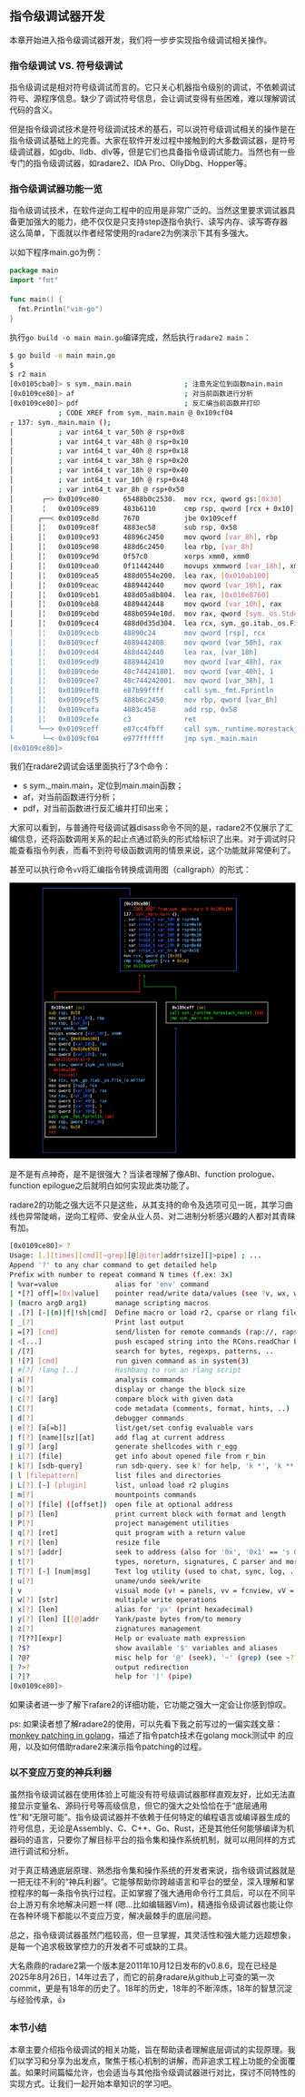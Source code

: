 ## 指令级调试器开发

本章开始进入指令级调试器开发，我们将一步步实现指令级调试相关操作。

### 指令级调试 VS. 符号级调试

指令级调试是相对符号级调试而言的。它只关心机器指令级别的调试，不依赖调试符号、源程序信息。缺少了调试符号信息，会让调试变得有些困难，难以理解调试代码的含义。

但是指令级调试技术是符号级调试技术的基石，可以说符号级调试相关的操作是在指令级调试基础上的完善。大家在软件开发过程中接触到的大多数调试器，是符号级调试器，如gdb、lldb、dlv等，但是它们也具备指令级调试能力。当然也有一些专门的指令级调试器，如radare2、IDA Pro、OllyDbg、Hopper等。

### 指令级调试器功能一览

指令级调试技术，在软件逆向工程中的应用是非常广泛的。当然这里要求调试器具备更加强大的能力，绝不仅仅是只支持step逐指令执行、读写内存、读写寄存器这么简单，下面就以作者经常使用的radare2为例演示下其有多强大。

以如下程序main.go为例：

```go
package main
import "fmt"

func main() {
  fmt.Println("vim-go")
}
```

执行`go build -o main main.go`编译完成，然后执行`radare2 main`：

```bash
$ go build -o main main.go
$ 
$ r2 main
[0x0105cba0]> s sym._main.main             ; 注意先定位到函数main.main
[0x0109ce80]> af                           ; 对当前函数进行分析
[0x0109ce80]> pdf                          ; 反汇编当前函数并打印
            ; CODE XREF from sym._main.main @ 0x109cf04
┌ 137: sym._main.main ();
│           ; var int64_t var_50h @ rsp+0x8
│           ; var int64_t var_48h @ rsp+0x10
│           ; var int64_t var_40h @ rsp+0x18
│           ; var int64_t var_38h @ rsp+0x20
│           ; var int64_t var_18h @ rsp+0x40
│           ; var int64_t var_10h @ rsp+0x48
│           ; var int64_t var_8h @ rsp+0x50
│       ┌─> 0x0109ce80      65488b0c2530.  mov rcx, qword gs:[0x30]
│       ╎   0x0109ce89      483b6110       cmp rsp, qword [rcx + 0x10]
│      ┌──< 0x0109ce8d      7670           jbe 0x109ceff
│      │╎   0x0109ce8f      4883ec58       sub rsp, 0x58
│      │╎   0x0109ce93      48896c2450     mov qword [var_8h], rbp
│      │╎   0x0109ce98      488d6c2450     lea rbp, [var_8h]
│      │╎   0x0109ce9d      0f57c0         xorps xmm0, xmm0
│      │╎   0x0109cea0      0f11442440     movups xmmword [var_18h], xmm0
│      │╎   0x0109cea5      488d0554e200.  lea rax, [0x010ab100]
│      │╎   0x0109ceac      4889442440     mov qword [var_18h], rax
│      │╎   0x0109ceb1      488d05a8b804.  lea rax, [0x010e8760]
│      │╎   0x0109ceb8      4889442448     mov qword [var_10h], rax
│      │╎   0x0109cebd      488b0594e10d.  mov rax, qword [sym._os.Stdout] ; [0x117b058:8]=0
│      │╎   0x0109cec4      488d0d35d304.  lea rcx, sym._go.itab._os.File_io.Writer ; 0x10ea200 ; "`>\v\x01"
│      │╎   0x0109cecb      48890c24       mov qword [rsp], rcx
│      │╎   0x0109cecf      4889442408     mov qword [var_50h], rax
│      │╎   0x0109ced4      488d442440     lea rax, [var_18h]
│      │╎   0x0109ced9      4889442410     mov qword [var_48h], rax
│      │╎   0x0109cede      48c744241801.  mov qword [var_40h], 1
│      │╎   0x0109cee7      48c744242001.  mov qword [var_38h], 1
│      │╎   0x0109cef0      e87b99ffff     call sym._fmt.Fprintln
│      │╎   0x0109cef5      488b6c2450     mov rbp, qword [var_8h]
│      │╎   0x0109cefa      4883c458       add rsp, 0x58
│      │╎   0x0109cefe      c3             ret
│      └──> 0x0109ceff      e87cc4fbff     call sym._runtime.morestack_noctxt
└       └─< 0x0109cf04      e977ffffff     jmp sym._main.main
[0x0109ce80]> 
```

我们在radare2调试会话里面执行了3个命令：

- s sym._main.main，定位到main.main函数；
- af，对当前函数进行分析；
- pdf，对当前函数进行反汇编并打印出来；

大家可以看到，与普通符号级调试器disass命令不同的是，radare2不仅展示了汇编信息，还将函数调用关系的起止点通过箭头的形式给标识了出来。对于调试时只能查看指令列表，而看不到符号级函数调用的情景来说，这个功能就非常便利了。

甚至可以执行命令`vV`将汇编指令转换成调用图（callgraph）的形式：

![radare2 callgraph](assets/radare2-callgraph.png)

是不是有点神奇，是不是很强大？当读者理解了像ABI、function prologue、function epilogue之后就明白如何实现此类功能了。

radare2的功能之强大远不只是这些，从其支持的命令及选项可见一斑，其学习曲线也异常陡峭，逆向工程师、安全从业人员、对二进制分析感兴趣的人都对其青睐有加。

```bash
[0x0109ce80]> ?
Usage: [.][times][cmd][~grep][@[@iter]addr!size][|>pipe] ; ...   
Append '?' to any char command to get detailed help
Prefix with number to repeat command N times (f.ex: 3x)
| %var=value              alias for 'env' command
| *[?] off[=[0x]value]    pointer read/write data/values (see ?v, wx, wv)
| (macro arg0 arg1)       manage scripting macros
| .[?] [-|(m)|f|!sh|cmd]  Define macro or load r2, cparse or rlang file
| _[?]                    Print last output
| =[?] [cmd]              send/listen for remote commands (rap://, raps://, udp://, http://, <fd>)
| <[...]                  push escaped string into the RCons.readChar buffer
| /[?]                    search for bytes, regexps, patterns, ..
| ![?] [cmd]              run given command as in system(3)
| #[?] !lang [..]         Hashbang to run an rlang script
| a[?]                    analysis commands
| b[?]                    display or change the block size
| c[?] [arg]              compare block with given data
| C[?]                    code metadata (comments, format, hints, ..)
| d[?]                    debugger commands
| e[?] [a[=b]]            list/get/set config evaluable vars
| f[?] [name][sz][at]     add flag at current address
| g[?] [arg]              generate shellcodes with r_egg
| i[?] [file]             get info about opened file from r_bin
| k[?] [sdb-query]        run sdb-query. see k? for help, 'k *', 'k **' ...
| l [filepattern]         list files and directories
| L[?] [-] [plugin]       list, unload load r2 plugins
| m[?]                    mountpoints commands
| o[?] [file] ([offset])  open file at optional address
| p[?] [len]              print current block with format and length
| P[?]                    project management utilities
| q[?] [ret]              quit program with a return value
| r[?] [len]              resize file
| s[?] [addr]             seek to address (also for '0x', '0x1' == 's 0x1')
| t[?]                    types, noreturn, signatures, C parser and more
| T[?] [-] [num|msg]      Text log utility (used to chat, sync, log, ...)
| u[?]                    uname/undo seek/write
| v                       visual mode (v! = panels, vv = fcnview, vV = fcngraph, vVV = callgraph)
| w[?] [str]              multiple write operations
| x[?] [len]              alias for 'px' (print hexadecimal)
| y[?] [len] [[[@]addr    Yank/paste bytes from/to memory
| z[?]                    zignatures management
| ?[??][expr]             Help or evaluate math expression
| ?$?                     show available '$' variables and aliases
| ?@?                     misc help for '@' (seek), '~' (grep) (see ~??)
| ?>?                     output redirection
| ?|?                     help for '|' (pipe)
[0x0109ce80]> 
```

如果读者进一步了解下rafare2的详细功能，它功能之强大一定会让你感到惊叹。

ps: 如果读者想了解radare2的使用，可以先看下我之前写过的一偏实践文章：[monkey patching in golang](https://www.hitzhangjie.pro/blog/2020-08-23-monkey_patching_in_go/)，描述了指令patch技术在golang mock测试中 的应用，以及如何借助radare2来演示指令patching的过程。

### 以不变应万变的神兵利器

虽然指令级调试器在使用体验上可能没有符号级调试器那样直观友好，比如无法直接显示变量名、源码行号等高级信息，但它的强大之处恰恰在于“底层通用性”和“无限可能”。指令级调试器并不依赖于任何特定的编程语言或编译器生成的符号信息，无论是Assembly、C、C++、Go、Rust，还是其他任何能够编译为机器码的语言，只要你了解目标平台的指令集和操作系统机制，就可以用同样的方式进行调试和分析。

对于真正精通底层原理、熟悉指令集和操作系统的开发者来说，指令级调试器就是一把无往不利的“神兵利器”。它能够帮助你跨越语言和平台的壁垒，深入理解和掌控程序的每一条指令执行过程。正如掌握了强大通用命令行工具后，可以在不同平台上游刃有余地解决问题一样 (嗯...比如编辑器Vim)，精通指令级调试器也能让你在各种环境下都能以不变应万变，解决最棘手的底层问题。

总之，指令级调试器虽然门槛较高，但一旦掌握，其灵活性和强大能力远超想象，是每一个追求极致掌控力的开发者不可或缺的工具。

大名鼎鼎的radare2第一个版本是2011年10月12日发布的v0.8.6，现在已经是2025年8月26日，14年过去了，而它的前身radare从github上可查的第一次commit，更是有18年的历史了。18年的历史，18年的不断淬炼，18年的智慧沉淀与经验传承，👍

### 本节小结

本章主要介绍指令级调试的相关功能，旨在帮助读者理解底层调试的实现原理。我们以学习和分享为出发点，聚焦于核心机制的讲解，而非追求工程上功能的全面覆盖。如果时间篇幅允许，也会适当与其他指令级调试器进行对比，探讨不同特性的实现方式。让我们一起开始本章知识的学习吧。
